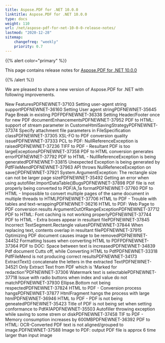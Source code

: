```yaml
---
title: Aspose.PDF for .NET 10.0.0 
linktitle: Aspose.PDF for .NET 10.0.0 
type: docs
weight: 110
url: /net/aspose-pdf-for-net-10-0-0-release-notes/
lastmod: "2020-12-28"
sitemap:
    changefreq: "weekly"
    priority: 0.7
---
```


{{% alert color="primary" %}} 

This page contains release notes for [Aspose.PDF for .NET 10.0.0](http://www.aspose.com/downloads/pdf/net/new-releases/aspose.pdf-for-.net-10.0.0/)

{{% /alert %}} 

We are pleased to share a new version of Aspose.PDF for .NET with following improvements.

New FeaturesPDFNEWNET-37103 Setting user-agent string supportPDFNEWNET-36160 Setting User agent stringPDFNEWNET-35645 Page Break in existing PDFPDFNEWNET-36338 Setting Header/Footer once for new PDF documentEnhancementsPDFNEWNET-37952 PDF to HTML: support of stream parameter in CustomeHtmlSavingStrategyPDFNEWNET-37374 Specify attachment file parameters in FileSpecification classPDFNEWNET-37305 XSL-FO to PDF conversion quality issuePDFNEWNET-37333 PCL to PDF: NullReferenceException is raisedPDFNEWNET-37236 TIFF to PDF - Resultant PDF is too largeExceptionsPDFNEWNET-37358 PDF to HTML conversion generates errorPDFNEWNET-37792 PDF to HTML - NullReferenceException is being generatedPDFNEWNET-33815 Unexpected Exception is being generated by PdfFileMendPDFNEWNET-37963 API throws NullRefeneceException on save()PDFNEWNET-37921 System.ArgumentException: The rectangle size can not be larger page sizePDFNEWNET-35492 Getting an error when using autofiller.ImportDataTable()BugsPDFNEWNET-37898 PDF file is not properly being converted to PDF/A_1a formatPDFNEWNET-37760 PDF to HTML - Impossible to convert multiple pages of the same document in multiple threads to HTMLPDFNEWNET-37706 HTML to PDF - Trouble with tables and text-wrappingPDFNEWNET-36216 HTML to PDF: Web Page to PDF conversion results ArgumentOutOfRangeExceptionPDFNEWNET-37712 PDF to HTML: Font caching is not working properlyPDFNEWNET-37744 PDF to HTML - Extra boxes appear in resultant filePDFNEWNET-37845 Incorrect TextSegment.Rectangle valuesPDFNEWNET-37844 When replacing text, contents overlap in resultant filePDFNEWNET-37915 Optimizing PDF document causes image to be removedPDFNEWNET-34452 Formatting Issues when converting HTML to PDFPDFNEWNET-37364 PDF to DOC: Space between text is increasedPDFNEWNET-34839 Pdf document Cutts off, while Converting HTML to PdfPDFNEWNET-33318 PdfFileMend is not producing correct resultsPDFNEWNET-34173 ExtractText() concatenate the letters in the extracted TextPDFNEWNET-34521 Only Extract Text from PDF which is 'Marked for redaction"PDFNEWNET-37306 Watermark text is selectablePDFNEWNET-37718 Issue with radio buttons when index and value do not matchPDFNEWNET-37930 Ellipse.Bottom not being respectedPDFNEWNET-37824 HTML to PDF - Conversion process hangsPDFNEWNET-37877 HtmlFragment hangs the process with large htmlPDFNEWNET-36946 HTML to PDF - PDF is not being geneatedPDFNEWNET-35423 Title of PDF is not being set when setting conformance to PdfA1APDFNEWNET-35503 Autofiller throwing exception while saving to some strem or diskPDFNEWNET-37458 TIF to PDF - Memory consumption increases by 600MBPDFNEWNET-36392 PDF to HTML: OCR-Converted PDF text is not aligned/grouped to image.PDFNEWNET-37588 Image to PDF: output PDF file is approx 6 time larger than input image
